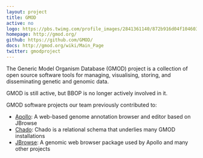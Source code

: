 ```yaml
---
layout: project
title: GMOD
active: no
logo: https://pbs.twimg.com/profile_images/2841361140/872b916d04f104603a0151152092848a_400x400.png
homepage: http://gmod.org/
github: https://github.com/GMOD/
docs: http://gmod.org/wiki/Main_Page
twitter: gmodproject
---
```



The Generic Model Organism Database (GMOD) project is a collection of open source software tools for managing, visualising, storing, and disseminating genetic and genomic data.

GMOD is still active, but BBOP is no longer actively involved in it.

GMOD software projects our team previously contributed to:

- [Apollo](https://genomearchitect.org): A web-based genome annotation browser and editor based on JBrowse
- [Chado](http://gmod.org/wiki/Chado): Chado is a relational schema that underlies many GMOD installations
- [JBrowse](http://jbrowse.org): A genomic web browser package used by Apollo and many other projects
